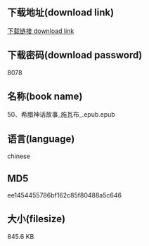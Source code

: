 ## 下载地址(download link)
[下载链接 download link](https://voluble-croquembouche-d321dc.netlify.app/?s=50%E3%80%81%E5%B8%8C%E8%85%8A%E7%A5%9E%E8%AF%9D%E6%95%85%E4%BA%8B_%E6%96%BD%E7%93%A6%E5%B8%83_.epub)

## 下载密码(download password)
8078

## 名称(book name)
50、希腊神话故事_施瓦布_.epub.epub

## 语言(language)
chinese

## MD5
ee1454455786bf162c85f80488a5c646

## 大小(filesize)
845.6 KB
